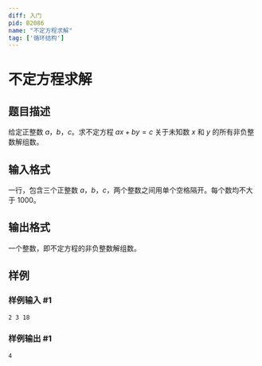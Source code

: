 ```yaml
---
diff: 入门
pid: B2086
name: "不定方程求解"
tag: ['循环结构']
---
```

# 不定方程求解
## 题目描述

给定正整数 $a$，$b$，$c$。求不定方程 $ax+by=c$ 关于未知数 $x$ 和 $y$ 的所有非负整数解组数。
## 输入格式

一行，包含三个正整数 $a$，$b$，$c$，两个整数之间用单个空格隔开。每个数均不大于 $1000$。
## 输出格式

一个整数，即不定方程的非负整数解组数。
## 样例

### 样例输入 #1
```
2 3 18
```
### 样例输出 #1
```
4
```
